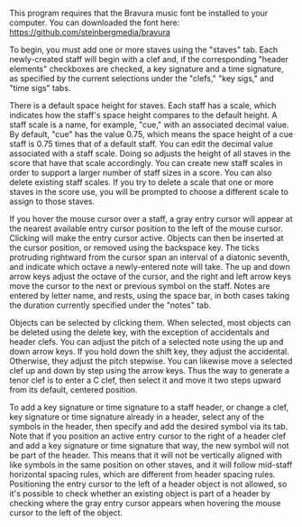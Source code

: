 This program requires that the Bravura music font be installed to your computer. You can downloaded the font here: https://github.com/steinbergmedia/bravura

To begin, you must add one or more staves using the "staves" tab. Each newly-created staff will begin with a clef and, if the corresponding "header elements" checkboxes are checked, a key signature and a time signature, as specified by the current selections under the "clefs," "key sigs," and "time sigs" tabs.

There is a default space height for staves. Each staff has a scale, which indicates how the staff's space height compares to the default height. A staff scale is a name, for example, "cue," with an associated decimal value. By default, "cue" has the value 0.75, which means the space height of a cue staff is 0.75 times that of a default staff. You can edit the decimal value associated with a staff scale. Doing so adjusts the height of all staves in the score that have that scale accordingly. You can create new staff scales in order to support a larger number of staff sizes in a score. You can also delete existing staff scales. If you try to delete a scale that one or more staves in the score use, you will be prompted to choose a different scale to assign to those staves.

If you hover the mouse cursor over a staff, a gray entry cursor will appear at the nearest available entry cursor position to the left of the mouse cursor. Clicking will make the entry cursor active. Objects can then be inserted at the cursor position, or removed using the backspace key. The ticks protruding rightward from the cursor span an interval of a diatonic seventh, and indicate which octave a newly-entered note will take. The up and down arrow keys adjust the octave of the cursor, and the right and left arrow keys move the cursor to the next or previous symbol on the staff. Notes are entered by letter name, and rests, using the space bar, in both cases taking the duration currently specified under the "notes" tab.

Objects can be selected by clicking them. When selected, most objects can be deleted using the delete key, with the exception of accidentals and header clefs. You can adjust the pitch of a selected note using the up and down arrow keys. If you hold down the shift key, they adjust the accidental. Otherwise, they adjust the pitch stepwise. You can likewise move a selected clef up and down by step using the arrow keys. Thus the way to generate a tenor clef is to enter a C clef, then select it and move it two steps upward from its default, centered position.

To add a key signature or time signature to a staff header, or change a clef, key signature or time signature already in a header, select any of the symbols in the header, then specify and add the desired symbol via its tab. Note that if you position an active entry cursor to the right of a header clef and add a key signature or time signature that way, the new symbol will not be part of the header. This means that it will not be vertically aligned with like symbols in the same position on other staves, and it will follow mid-staff horizontal spacing rules, which are different from header spacing rules. Positioning the entry cursor to the left of a header object is not allowed, so it's possible to check whether an existing object is part of a header by checking where the gray entry cursor appears when hovering the mouse cursor to the left of the object.